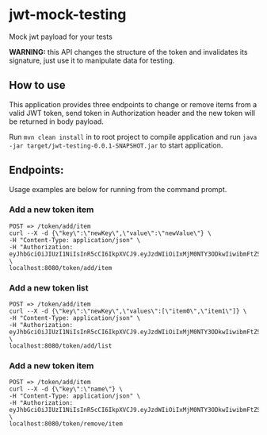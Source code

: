 # jwt-mock-testing
Mock jwt payload for your tests

**WARNING:** this API changes the structure of the token and invalidates its signature, just use it to manipulate data for testing.

## How to use

This application provides three endpoints to change or remove items from a valid JWT token, send token in Authorization header and the new token will be returned in body payload.

Run ``mvn clean install`` in to root project to compile application and run ``java -jar target/jwt-testing-0.0.1-SNAPSHOT.jar`` to start application.

## Endpoints:

Usage examples are below for running from the command prompt.

### Add a new token item
````
POST => /token/add/item
curl --X -d {\"key\":\"newKey\",\"value\":\"newValue\"} \ 
-H "Content-Type: application/json" \ 
-H "Authorization: eyJhbGciOiJIUzI1NiIsInR5cCI6IkpXVCJ9.eyJzdWIiOiIxMjM0NTY3ODkwIiwibmFtZSI6IkpvaG4gRG9lIiwiaWF0IjoxNTE2MjM5MDIyfQ.SflKxwRJSMeKKF2QT4fwpMeJf36POk6yJV_adQssw5c" \ 
localhost:8080/token/add/item
````

### Add a new token list
````
POST => /token/add/item
curl --X -d {\"key\":\"newKey\",\"values\":[\"item0\",\"item1\"]} \ 
-H "Content-Type: application/json" \ 
-H "Authorization: eyJhbGciOiJIUzI1NiIsInR5cCI6IkpXVCJ9.eyJzdWIiOiIxMjM0NTY3ODkwIiwibmFtZSI6IkpvaG4gRG9lIiwiaWF0IjoxNTE2MjM5MDIyfQ.SflKxwRJSMeKKF2QT4fwpMeJf36POk6yJV_adQssw5c" \ 
localhost:8080/token/add/list
````

### Add a new token item
````
POST => /token/add/item
curl --X -d {\"key\":\"name\"} \ 
-H "Content-Type: application/json" \ 
-H "Authorization: eyJhbGciOiJIUzI1NiIsInR5cCI6IkpXVCJ9.eyJzdWIiOiIxMjM0NTY3ODkwIiwibmFtZSI6IkpvaG4gRG9lIiwiaWF0IjoxNTE2MjM5MDIyfQ.SflKxwRJSMeKKF2QT4fwpMeJf36POk6yJV_adQssw5c" \ 
localhost:8080/token/remove/item
````